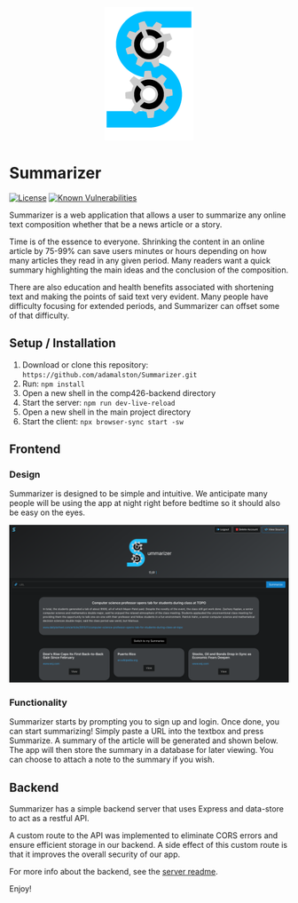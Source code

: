 <p align="center">
  <img src="logos/resizedLogo.png">
</p>

# Summarizer

[![License](https://img.shields.io/github/license/adamalston/Summarizer?color=009fff)](LICENSE) [![Known Vulnerabilities](https://snyk.io/test/github/adamalston/Summarizer/badge.svg)](https://snyk.io/test/github/adamalston/Summarizer)



Summarizer is a web application that allows a user to summarize any online text composition whether that be a news article or a story.

Time is of the essence to everyone. Shrinking the content in an online article by 75-99% can save users minutes or hours depending on how many articles they read in any given period. Many readers want a quick summary highlighting the main ideas and the conclusion of the composition.

There are also education and health benefits associated with shortening text and making the points of said text very evident. Many people have difficulty focusing for extended periods, and Summarizer can offset some of that difficulty.

## Setup / Installation

1. Download or clone this repository: `https://github.com/adamalston/Summarizer.git`
2. Run: `npm install`
3. Open a new shell in the comp426-backend directory
4. Start the server: `npm run dev-live-reload`
5. Open a new shell in the main project directory
6. Start the client: `npx browser-sync start -sw`

## Frontend

### Design

Summarizer is designed to be simple and intuitive. We anticipate many people will be using the app at night right before bedtime so it should also be easy on the eyes.

<p align="center">
  <img src="logos/screenshot.png">
</p>

### Functionality

Summarizer starts by prompting you to sign up and login. Once done, you can start summarizing! Simply paste a URL into the textbox and press Summarize. A summary of the article will be generated and shown below. The app will then store the summary in a database for later viewing. You can choose to attach a note to the summary if you wish.

## Backend

Summarizer has a simple backend server that uses Express and data-store to act as a restful API.

A custom route to the API was implemented to eliminate CORS errors and ensure efficient storage in our backend. A side effect of this custom route is that it improves the overall security of our app.

For more info about the backend, see the [server readme](comp426-backend/README.md).

Enjoy!
